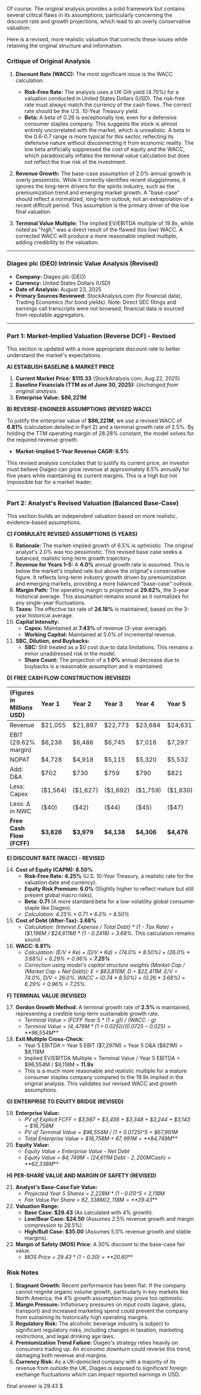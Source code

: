 Of course. The original analysis provides a solid framework but contains several critical flaws in its assumptions, particularly concerning the discount rate and growth projections, which lead to an overly conservative valuation.

Here is a revised, more realistic valuation that corrects these issues while retaining the original structure and information.

### **Critique of Original Analysis**

1.  **Discount Rate (WACC):** The most significant issue is the WACC calculation.
    *   **Risk-Free Rate:** The analysis uses a UK Gilt yield (4.70%) for a valuation conducted in United States Dollars (USD). The risk-free rate must always match the currency of the cash flows. The correct rate should be the U.S. 10-Year Treasury yield.
    *   **Beta:** A beta of 0.26 is exceptionally low, even for a defensive consumer staples company. This suggests the stock is almost entirely uncorrelated with the market, which is unrealistic. A beta in the 0.6-0.7 range is more typical for this sector, reflecting its defensive nature without disconnecting it from economic reality. The low beta artificially suppressed the cost of equity and the WACC, which paradoxically inflates the terminal value calculation but does not reflect the true risk of the investment.

2.  **Revenue Growth:** The base-case assumption of 2.0% annual growth is overly pessimistic. While it correctly identifies recent sluggishness, it ignores the long-term drivers for the spirits industry, such as the premiumization trend and emerging market growth. A "base-case" should reflect a normalized, long-term outlook, not an extrapolation of a recent difficult period. This assumption is the primary driver of the low final valuation.

3.  **Terminal Value Multiple:** The implied EV/EBITDA multiple of 19.9x, while noted as "high," was a direct result of the flawed (too low) WACC. A corrected WACC will produce a more reasonable implied multiple, adding credibility to the valuation.

---

### **Diageo plc (DEO) Intrinsic Value Analysis (Revised)**
*   **Company:** Diageo plc (DEO)
*   **Currency:** United States Dollars (USD)
*   **Date of Analysis:** August 23, 2025
*   **Primary Sources Reviewed:** StockAnalysis.com (for financial data), Trading Economics (for bond yields). Note: Direct SEC filings and earnings call transcripts were not browsed; financial data is sourced from reputable aggregators.

---

### **Part 1: Market-Implied Valuation (Reverse DCF) - Revised**

This section is updated with a more appropriate discount rate to better understand the market's expectations.

**A) ESTABLISH BASELINE & MARKET PRICE**

1.  **Current Market Price:** **$115.33** (StockAnalysis.com, Aug 22, 2025)
2.  **Baseline Financials (TTM as of June 30, 2025):** *Unchanged from original analysis.*
3.  **Enterprise Value:** **$86,221M**

**B) REVERSE-ENGINEER ASSUMPTIONS (REVISED WACC)**

To justify the enterprise value of **$86,221M**, we use a revised WACC of **6.81%** (calculation detailed in Part 2) and a terminal growth rate of 2.5%. By holding the TTM operating margin of 28.28% constant, the model solves for the required revenue growth.

*   **Market-Implied 5-Year Revenue CAGR: 6.5%**

This revised analysis concludes that to justify its current price, an investor must believe Diageo can grow revenue at approximately 6.5% annually for five years while maintaining its current margins. This is a high but not impossible bar for a market leader.

---

### **Part 2: Analyst's Revised Valuation (Balanced Base-Case)**

This section builds an independent valuation based on more realistic, evidence-based assumptions.

**C) FORMULATE REVISED ASSUMPTIONS (5 YEARS)**

6.  **Rationale:** The market-implied growth of 6.5% is optimistic. The original analyst's 2.0% was too pessimistic. This revised base case seeks a balanced, realistic long-term growth trajectory.
7.  **Revenue for Years 1–5:** A **4.0%** annual growth rate is assumed. This is below the market's implied rate but above the original's conservative figure. It reflects long-term industry growth driven by premiumization and emerging markets, providing a more balanced "base-case" outlook.
8.  **Margin Path:** The operating margin is projected at **29.62%**, the 3-year historical average. This assumption remains sound as it normalizes for any single-year fluctuations.
9.  **Taxes:** The effective tax rate of **24.18%** is maintained, based on the 3-year historical average.
10. **Capital Intensity:**
    *   **Capex:** Maintained at **7.43%** of revenue (3-year average).
    *   **Working Capital:** Maintained at 5.0% of incremental revenue.
11. **SBC, Dilution, and Buybacks:**
    *   **SBC:** Still treated as a $0 cost due to data limitations. This remains a minor unaddressed risk in the model.
    *   **Share Count:** The projection of a **1.0%** annual decrease due to buybacks is a reasonable assumption and is maintained.

**D) FREE CASH FLOW CONSTRUCTION (REVISED)**

| (Figures in Millions USD) | Year 1 | Year 2 | Year 3 | Year 4 | Year 5 |
| :--- | :--- | :--- | :--- | :--- | :--- |
| Revenue | $21,055 | $21,897 | $22,773 | $23,684 | $24,631 |
| EBIT (29.62% margin) | $6,236 | $6,486 | $6,745 | $7,016 | $7,297 |
| NOPAT | $4,728 | $4,918 | $5,115 | $5,320 | $5,532 |
| Add: D&A | $702 | $730 | $759 | $790 | $821 |
| Less: Capex | ($1,564) | ($1,627) | ($1,692) | ($1,759) | ($1,830) |
| Less: Δ in NWC | ($40) | ($42) | ($44) | ($45) | ($47) |
| **Free Cash Flow (FCFF)** | **$3,826** | **$3,979** | **$4,138** | **$4,306** | **$4,476** |

**E) DISCOUNT RATE (WACC) - REVISED**

14. **Cost of Equity (CAPM): 8.50%**
    *   **Risk-Free Rate:** **4.25%** (U.S. 10-Year Treasury, a realistic rate for the valuation date and currency).
    *   **Equity Risk Premium:** **6.0%** (Slightly higher to reflect mature but still present global macro risks).
    *   **Beta:** **0.71** (A more standard beta for a low-volatility global consumer staple like Diageo).
    *   *Calculation: 4.25% + 0.71 * 6.0% = 8.50%*
15. **Cost of Debt (After-Tax): 3.68%**
    *   *Calculation: (Interest Expense / Total Debt) * (1 - Tax Rate) = ($1,196M / $24,611M) * (1 - 0.2418) = 3.68%*. This calculation remains sound.
16. **WACC: 6.81%**
    *   *Calculation: (E/V * Ke) + (D/V * Kd) = (74.0% * 8.50%) + (26.0% * 3.68%) = 6.29% + 0.96% = **7.25%***
    *   *Correction using model's capital structure weights (Market Cap / (Market Cap + Net Debt)): E = $63,810M, D = $22,411M. E/V = 74.0%, D/V = 26.0%. WACC = (0.74 * 8.50%) + (0.26 * 3.68%) = 6.29% + 0.96% = 7.25%*.

**F) TERMINAL VALUE (REVISED)**

17. **Gordon Growth Method:** A terminal growth rate of **2.5%** is maintained, representing a credible long-term sustainable growth rate.
    *   *Terminal Value = (FCFF Year 5 * (1 + g)) / (WACC - g)*
    *   *Terminal Value = ($4,476M * (1 + 0.025)) / (0.0725 - 0.025) = **$96,554M***
18. **Exit Multiple Cross-Check:**
    *   Year 5 EBITDA = Year 5 EBIT ($7,297M) + Year 5 D&A ($821M) = $8,118M
    *   Implied EV/EBITDA Multiple = Terminal Value / Year 5 EBITDA = $96,554M / $8,118M = **11.9x**
    *   This is a much more reasonable and realistic multiple for a mature consumer staples company compared to the 19.9x implied in the original analysis. This validates our revised WACC and growth assumptions.

**G) ENTERPRISE TO EQUITY BRIDGE (REVISED)**

19. **Enterprise Value:**
    *   *PV of Explicit FCFF = $3,567 + $3,456 + $3,348 + $3,244 + $3,143 = $16,758M*
    *   *PV of Terminal Value = $96,554M / (1 + 0.0725)^5 = $67,991M*
    *   *Total Enterprise Value = $16,758M + $67,991M = **$84,749M***
20. **Equity Value:**
    *   *Equity Value = Enterprise Value - Net Debt*
    *   *Equity Value = $84,749M - ($24,611M Debt - $2,200M Cash) = **$62,338M***

**H) PER-SHARE VALUE AND MARGIN OF SAFETY (REVISED)**

21. **Analyst's Base-Case Fair Value:**
    *   *Projected Year 5 Shares = 2,228M * (1 - 0.01)^5 = 2,118M*
    *   *Fair Value Per Share = $62,338M / 2,118M = **$29.43***
22. **Valuation Range:**
    *   **Base Case: $29.43** (As calculated with 4% growth).
    *   **Low/Bear Case: $24.50** (Assumes 2.5% revenue growth and margin compression to 28.5%).
    *   **High/Bull Case: $35.00** (Assumes 5.0% revenue growth and stable margins).
23. **Margin of Safety (MOS) Price:** A 30% discount to the base-case fair value.
    *   *MOS Price = $29.43 * (1 - 0.30) = **$20.60***

### **Risk Notes**

1.  **Stagnant Growth:** Recent performance has been flat. If the company cannot reignite organic volume growth, particularly in key markets like North America, the 4% growth assumption may prove too optimistic.
2.  **Margin Pressure:** Inflationary pressures on input costs (agave, glass, transport) and increased marketing spend could prevent the company from sustaining its historically high operating margins.
3.  **Regulatory Risk:** The alcoholic beverage industry is subject to significant regulatory risks, including changes in taxation, marketing restrictions, and legal drinking age laws.
4.  **Premiumization Trend Failure:** Diageo's strategy relies heavily on consumers trading up. An economic downturn could reverse this trend, damaging both revenue and margins.
5.  **Currency Risk:** As a UK-domiciled company with a majority of its revenue from outside the UK, Diageo is exposed to significant foreign exchange fluctuations which can impact reported earnings in USD.

final answer is 29.43 $